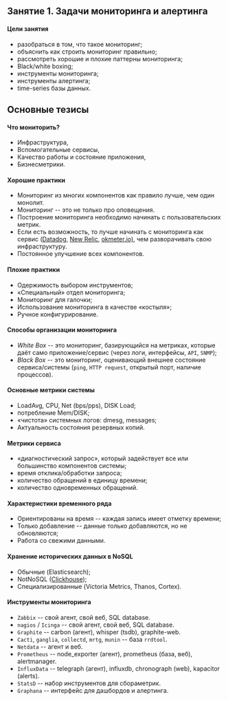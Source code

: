 ## Занятие 1. Задачи мониторинга и алертинга ##

#### Цели занятия
- разобраться в том, что такое мониторинг;  
- объяснить как строить мониторинг правильно;  
- рассмотреть хорошие и плохие паттерны мониторинга;  
- Black/white boxing;  
- инструменты мониторинга;  
- инструменты алертинга;  
- time-series базы данных.


## Основные тезисы 
#### Что мониторить?  
- Инфраструктура,  
- Вспомогательные сервисы,  
- Качество работы и состояние приложения,  
- Бизнесметрики.  

#### Хорошие практики  
- Мониторинг из многих компонентов как правило лучше, чем один монолит.  
- Мониторинг -- это не только про оповещения.  
- Построение мониторинга необходимо начинать с пользовательских метрик.   
- Если есть возможность, то лучше начинать с мониторинга как сервис ([Datadog](https://www.datadoghq.com/), [New Relic](https://newrelic.com/), [okmeter.io)](https://okmeter.io/), чем разворачивать свою инфраструктуру.  
- Постоянное улучшение всех компонентов.  

#### Плохие практики  
- Одержимость выбором инструментов;  
- &laquo;Специальный&raquo; отдел мониторинга;  
- Мониторинг для галочки;  
- Использование мониторинга в качестве &laquo;костыля&raquo;;  
- Ручное конфигурирование.  

#### Способы организации мониторинга  
- *White Box* -- это мониторинг, базирующийся на метриках, которые даёт само приложение/сервис (через логи, интерфейсы, `API`, `SNMP`);   
- *Black Box* -- это мониторинг, оценивающий внешнее состояние сервиса/системы (`ping`, `HTTP request`, открытый порт, наличие процессов).  

#### Основные метрики системы  
- LoadAvg, CPU, Net (bps/pps), DISK Load;  
- потребление Mem/DISK;  
- &laquo;чистота&raquo; системных логов: dmesg, messages;  
- Актуальность состояния резервных копий.

#### Метрики сервиса  
- &laquo;диагностический запрос&raquo;, который задействует все или большинство компонентов системы;  
- время отклика/обработки запроса;  
- количество обращений в единицу времени;  
- количество одновременных обращений.  

#### Характеристики временного ряда
- Ориентированы на время -- каждая запись имеет отметку времени;  
- Только добавление -- данные только добавляются, но не обновляются;  
- Работа со свежими данными.  

#### Хранение исторических данных в NoSQL  
- Обычные (Elasticsearch);  
- NotNoSQL ([Clickhouse](https://clickhouse.tech/));  
- Специализированные (Victoria Metrics, Thanos, Cortex).  

#### Инструменты мониторинга  
- `Zabbix` -- свой агент, свой веб, SQL database.  
- `nagios` / `Icinga` -- свой агент, свой веб, SQL database.  
- `Graphite` -- carbon (агент), whisper (tsdb), graphite-web.  
- `Cacti`, `ganglia`, `collectd`, `mrtg`, `munin` -- база `rrdtool`.  
- `Netdata` -- агент и веб.  
- `Prometheus` -- node_exporter (агент), prometheus (база, веб), alertmanager.  
- `InfluxData` -- telegraph (агент), influxdb, chronograph (web), kapacitor (alerts).  
- `StatsD` -- набор инструментов для сбораметрик.  
- `Graphana` -- интерфейс для дашбордов и алертинга.  

